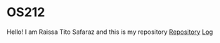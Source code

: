 # OS212
Hello! I am Raissa Tito Safaraz and this is my repository
[Repository](https://github.com/raissatito/os212)
[Log](https://github.com/raissatito/os212/blob/master/TXT/mylog.txt)
